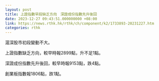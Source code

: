 ```yaml
---
layout: post
title: 上證指數早段缺乏方向　深證成份指數先升後回
date: 2023-12-27 09:43:51.000000000 +08:00
link: https://news.rthk.hk/rthk/ch/component/k2/1733893-20231227.htm
categories: rthk
---
```


滬深股市初段變動不大。

上證指數缺乏方向，較早時報2899點，升不足1點。

深證成份指數先升後回，較早時報9153點，跌4點。

創業板指數報1806點，跌1點。
